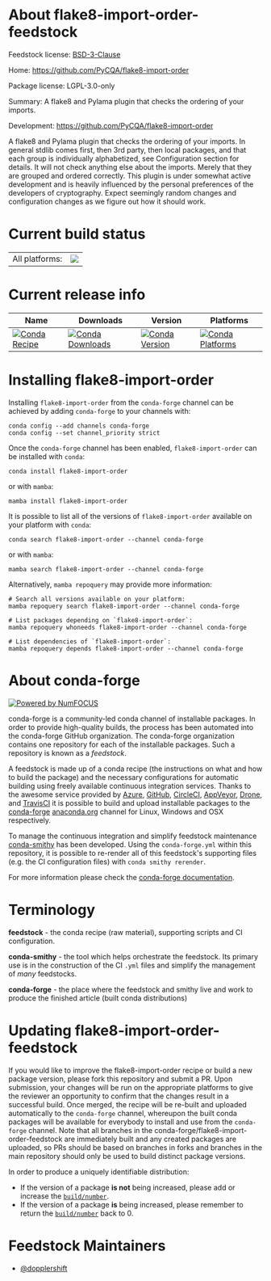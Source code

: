 About flake8-import-order-feedstock
===================================

Feedstock license: [BSD-3-Clause](https://github.com/conda-forge/flake8-import-order-feedstock/blob/main/LICENSE.txt)

Home: https://github.com/PyCQA/flake8-import-order

Package license: LGPL-3.0-only

Summary: A flake8 and Pylama plugin that checks the ordering of your imports.

Development: https://github.com/PyCQA/flake8-import-order

A flake8 and Pylama plugin that checks the ordering of your imports.
In general stdlib comes first, then 3rd party, then local packages,
and that each group is individually alphabetized, see Configuration
section for details. It will not check anything else about the
imports. Merely that they are grouped and ordered correctly. This
plugin is under somewhat active development and is heavily influenced
by the personal preferences of the developers of cryptography. Expect
seemingly random changes and configuration changes as we figure out
how it should work.


Current build status
====================


<table><tr><td>All platforms:</td>
    <td>
      <a href="https://dev.azure.com/conda-forge/feedstock-builds/_build/latest?definitionId=2923&branchName=main">
        <img src="https://dev.azure.com/conda-forge/feedstock-builds/_apis/build/status/flake8-import-order-feedstock?branchName=main">
      </a>
    </td>
  </tr>
</table>

Current release info
====================

| Name | Downloads | Version | Platforms |
| --- | --- | --- | --- |
| [![Conda Recipe](https://img.shields.io/badge/recipe-flake8--import--order-green.svg)](https://anaconda.org/conda-forge/flake8-import-order) | [![Conda Downloads](https://img.shields.io/conda/dn/conda-forge/flake8-import-order.svg)](https://anaconda.org/conda-forge/flake8-import-order) | [![Conda Version](https://img.shields.io/conda/vn/conda-forge/flake8-import-order.svg)](https://anaconda.org/conda-forge/flake8-import-order) | [![Conda Platforms](https://img.shields.io/conda/pn/conda-forge/flake8-import-order.svg)](https://anaconda.org/conda-forge/flake8-import-order) |

Installing flake8-import-order
==============================

Installing `flake8-import-order` from the `conda-forge` channel can be achieved by adding `conda-forge` to your channels with:

```
conda config --add channels conda-forge
conda config --set channel_priority strict
```

Once the `conda-forge` channel has been enabled, `flake8-import-order` can be installed with `conda`:

```
conda install flake8-import-order
```

or with `mamba`:

```
mamba install flake8-import-order
```

It is possible to list all of the versions of `flake8-import-order` available on your platform with `conda`:

```
conda search flake8-import-order --channel conda-forge
```

or with `mamba`:

```
mamba search flake8-import-order --channel conda-forge
```

Alternatively, `mamba repoquery` may provide more information:

```
# Search all versions available on your platform:
mamba repoquery search flake8-import-order --channel conda-forge

# List packages depending on `flake8-import-order`:
mamba repoquery whoneeds flake8-import-order --channel conda-forge

# List dependencies of `flake8-import-order`:
mamba repoquery depends flake8-import-order --channel conda-forge
```


About conda-forge
=================

[![Powered by
NumFOCUS](https://img.shields.io/badge/powered%20by-NumFOCUS-orange.svg?style=flat&colorA=E1523D&colorB=007D8A)](https://numfocus.org)

conda-forge is a community-led conda channel of installable packages.
In order to provide high-quality builds, the process has been automated into the
conda-forge GitHub organization. The conda-forge organization contains one repository
for each of the installable packages. Such a repository is known as a *feedstock*.

A feedstock is made up of a conda recipe (the instructions on what and how to build
the package) and the necessary configurations for automatic building using freely
available continuous integration services. Thanks to the awesome service provided by
[Azure](https://azure.microsoft.com/en-us/services/devops/), [GitHub](https://github.com/),
[CircleCI](https://circleci.com/), [AppVeyor](https://www.appveyor.com/),
[Drone](https://cloud.drone.io/welcome), and [TravisCI](https://travis-ci.com/)
it is possible to build and upload installable packages to the
[conda-forge](https://anaconda.org/conda-forge) [anaconda.org](https://anaconda.org/)
channel for Linux, Windows and OSX respectively.

To manage the continuous integration and simplify feedstock maintenance
[conda-smithy](https://github.com/conda-forge/conda-smithy) has been developed.
Using the ``conda-forge.yml`` within this repository, it is possible to re-render all of
this feedstock's supporting files (e.g. the CI configuration files) with ``conda smithy rerender``.

For more information please check the [conda-forge documentation](https://conda-forge.org/docs/).

Terminology
===========

**feedstock** - the conda recipe (raw material), supporting scripts and CI configuration.

**conda-smithy** - the tool which helps orchestrate the feedstock.
                   Its primary use is in the construction of the CI ``.yml`` files
                   and simplify the management of *many* feedstocks.

**conda-forge** - the place where the feedstock and smithy live and work to
                  produce the finished article (built conda distributions)


Updating flake8-import-order-feedstock
======================================

If you would like to improve the flake8-import-order recipe or build a new
package version, please fork this repository and submit a PR. Upon submission,
your changes will be run on the appropriate platforms to give the reviewer an
opportunity to confirm that the changes result in a successful build. Once
merged, the recipe will be re-built and uploaded automatically to the
`conda-forge` channel, whereupon the built conda packages will be available for
everybody to install and use from the `conda-forge` channel.
Note that all branches in the conda-forge/flake8-import-order-feedstock are
immediately built and any created packages are uploaded, so PRs should be based
on branches in forks and branches in the main repository should only be used to
build distinct package versions.

In order to produce a uniquely identifiable distribution:
 * If the version of a package **is not** being increased, please add or increase
   the [``build/number``](https://docs.conda.io/projects/conda-build/en/latest/resources/define-metadata.html#build-number-and-string).
 * If the version of a package **is** being increased, please remember to return
   the [``build/number``](https://docs.conda.io/projects/conda-build/en/latest/resources/define-metadata.html#build-number-and-string)
   back to 0.

Feedstock Maintainers
=====================

* [@dopplershift](https://github.com/dopplershift/)

